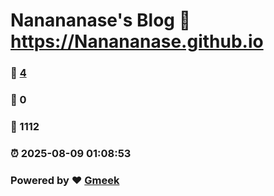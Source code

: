 # Nanananase's Blog :link: https://Nanananase.github.io 
### :page_facing_up: [4](https://Nanananase.github.io/tag.html) 
### :speech_balloon: 0 
### :hibiscus: 1112 
### :alarm_clock: 2025-08-09 01:08:53 
### Powered by :heart: [Gmeek](https://github.com/Meekdai/Gmeek)
